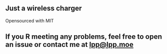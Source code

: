 ## Just a wireless charger ##  
Opensourced with MIT

## If you R meeting any problems, feel free to open an issue or contact me at lpp@lpp.moe ##  
